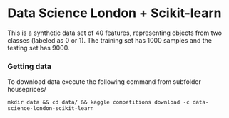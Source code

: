 # Data Science London + Scikit-learn

This is a synthetic data set of 40 features, representing objects from two classes (labeled as 0 or 1). The training set has 1000 samples and the testing set has 9000.

### Getting data
To download data execute the following command from subfolder houseprices/
```
mkdir data && cd data/ && kaggle competitions download -c data-science-london-scikit-learn

```
